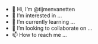 - 👋 Hi, I’m @tijmenvanetten
- 👀 I’m interested in ...
- 🌱 I’m currently learning ...
- 💞️ I’m looking to collaborate on ...
- 📫 How to reach me ...

<!---
tijmenvanetten/tijmenvanetten is a ✨ special ✨ repository because its `README.md` (this file) appears on your GitHub profile.
You can click the Preview link to take a look at your changes.
--->
